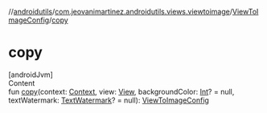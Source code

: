 //[androidutils](../../index.md)/[com.jeovanimartinez.androidutils.views.viewtoimage](../index.md)/[ViewToImageConfig](index.md)/[copy](copy.md)



# copy  
[androidJvm]  
Content  
fun [copy](copy.md)(context: [Context](https://developer.android.com/reference/kotlin/android/content/Context.html), view: [View](https://developer.android.com/reference/kotlin/android/view/View.html), backgroundColor: [Int](https://kotlinlang.org/api/latest/jvm/stdlib/kotlin/-int/index.html)? = null, textWatermark: [TextWatermark](../../com.jeovanimartinez.androidutils.views.viewtoimage.watermark/-text-watermark/index.md)? = null): [ViewToImageConfig](index.md)  



